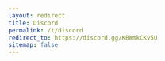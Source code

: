 ```yaml
---
layout: redirect
title: Discord
permalink: /t/discord
redirect_to: https://discord.gg/KBWmkCKv5U
sitemap: false
---
```


